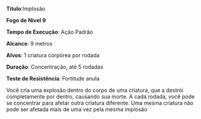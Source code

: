 **Titulo**:Implosão

**Fogo de Nível 9**

**Tempo de Execução**: Ação Padrão

**Alcance**: 9 metros

**Alvos**: 1 criatura corpórea por rodada

**Duração**: Concentração, até 5 rodadas

**Teste de Resistência**: Fortitude anula

Você cria uma explosão dentro do corpo de uma criatura, que a destrói completamente por dentro, causando sua morte. A cada rodada, você pode se concentrar para afetar outra criatura diferente. Uma mesma criatura não pode ser afetada mais de uma vez pela mesma implosão
